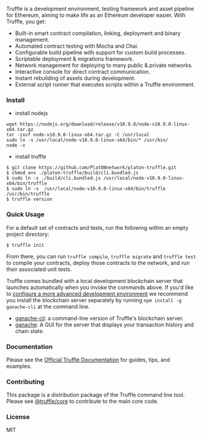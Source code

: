 
Truffle is a development environment, testing framework and asset pipeline for Ethereum, aiming to make life as an Ethereum developer easier. With Truffle, you get:

* Built-in smart contract compilation, linking, deployment and binary management.
* Automated contract testing with Mocha and Chai.
* Configurable build pipeline with support for custom build processes.
* Scriptable deployment & migrations framework.
* Network management for deploying to many public & private networks.
* Interactive console for direct contract communication.
* Instant rebuilding of assets during development.
* External script runner that executes scripts within a Truffle environment.

### Install

+ install nodejs

```shell
wget https://nodejs.org/download/release/v10.9.0/node-v10.9.0-linux-x64.tar.gz
tar -zxvf node-v10.9.0-linux-x64.tar.gz -C /usr/local
sudo ln -s /usr/local/node-v10.9.0-linux-x64/bin/* /usr/bin/
node -v
```

+ install truffle

```shell
$ git clone https://github.com/PlatONnetwork/platon-truffle.git
$ chmod a+x ./platon-truffle/build/cli.bundled.js
$ sudo ln -s ./build/cli.bundled.js /usr/local/node-v10.9.0-linux-x64/bin/truffle
$ sudo ln -s  /usr/local/node-v10.9.0-linux-x64/bin/truffle /usr/bin/truffle
$ truffle version
```

### Quick Usage

For a default set of contracts and tests, run the following within an empty project directory:

```
$ truffle init
```

From there, you can run `truffle compile`, `truffle migrate` and `truffle test` to compile your contracts, deploy those contracts to the network, and run their associated unit tests.

Truffle comes bundled with a local development blockchain server that launches automatically when you invoke the commands  above. If you'd like to [configure a more advanced development environment](http://truffleframework.com/docs/advanced/configuration) we recommend you install the blockchain server separately by running `npm install -g ganache-cli` at the command line.

+  [ganache-cli](https://github.com/trufflesuite/ganache-cli): a command-line version of Truffle's blockchain server.
+  [ganache](http://truffleframework.com/ganache/): A GUI for the server that displays your transaction history and chain state.


### Documentation

Please see the [Official Truffle Documentation](http://truffleframework.com/docs/) for guides, tips, and examples.

### Contributing

This package is a distribution package of the Truffle command line tool. Please see [@truffle/core](https://github.com/trufflesuite/truffle/tree/develop/packages/core) to contribute to the main core code.

### License

MIT
